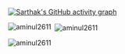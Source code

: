 
[![Sarthak's GitHub activity graph](https://activity-graph.herokuapp.com/graph?username=aminul2611&&theme=xcode)](https://github.com/aminul2611)

<p><img align="left" src="https://github-readme-stats.vercel.app/api/top-langs?username=aminul2611&show_icons=true&locale=en&layout=compact&theme=tokyonight" alt="aminul2611" /></p>

<p>&nbsp;<img align="center" src="https://github-readme-stats.vercel.app/api?username=aminul2611&show_icons=true&locale=en&theme=tokyonight" alt="aminul2611" /></p>

<p><img align="center" src="https://github-readme-streak-stats.herokuapp.com/?user=aminul2611&&theme=tokyonight" alt="aminul2611" /></p>
